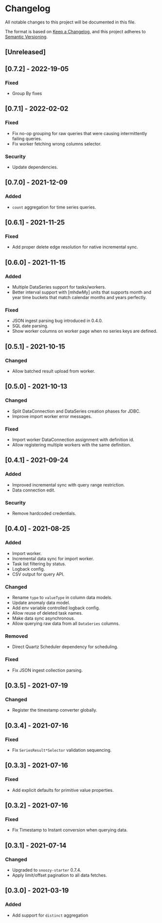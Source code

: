 # Changelog
All notable changes to this project will be documented in this file.

The format is based on [Keep a Changelog](https://keepachangelog.com/en/1.0.0/),
and this project adheres to [Semantic Versioning](https://semver.org/spec/v2.0.0.html).

## [Unreleased]

## [0.7.2] - 2022-19-05
### Fixed
- Group By fixes

## [0.7.1] - 2022-02-02
### Fixed
- Fix no-op grouping for raw queries that were causing intermittently failing queries.
- Fix worker fetching wrong columns selector.

### Security
- Update dependencies.

## [0.7.0] - 2021-12-09
### Added
- `count` aggregation for time series queries.

## [0.6.1] - 2021-11-25
### Fixed
- Add proper delete edge resolution for native incremental sync.

## [0.6.0] - 2021-11-15
### Added
- Multiple DataSeries support for tasks/workers.
- Better interval support with [mhdwMy] units that supports month and year time buckets that match calendar months and years perfectly.

### Fixed
- JSON ingest parsing bug introduced in 0.4.0.
- SQL date parsing.
- Show worker columns on worker page when no series keys are defined.

## [0.5.1] - 2021-10-15
### Changed
- Allow batched result upload from worker.

## [0.5.0] - 2021-10-13
### Changed
- Split DataConnection and DataSeries creation phases for JDBC.
- Improve import worker error messages.

### Fixed
- Import worker DataConnection assignment with definition id.
- Allow registering multiple workers with the same definition.

## [0.4.1] - 2021-09-24
### Added
- Improved incremental sync with query range restriction.
- Data connection edit.

### Security
- Remove hardcoded credentials.

## [0.4.0] - 2021-08-25
### Added
- Import worker.
- Incremental data sync for import worker.
- Task list filtering by status.
- Logback config.
- CSV output for query API.

### Changed
- Rename `type` to `valueType` in column data models.
- Update anomaly data model.
- Add env variable controlled logback config.
- Allow reuse of deleted task names.
- Make data sync asynchronous.
- Allow querying raw data from all `DataSeries` columns.

### Removed
- Direct Quartz Scheduler dependency for scheduling.

### Fixed
- Fix JSON ingest collection parsing.

## [0.3.5] - 2021-07-19
### Changed
- Register the timestamp converter globally.

## [0.3.4] - 2021-07-16
### Fixed
- Fix `SeriesResult*Selector` validation sequencing.

## [0.3.3] - 2021-07-16
### Fixed
- Add explicit defaults for primitive value properties.

## [0.3.2] - 2021-07-16
### Fixed
- Fix Timestamp to Instant conversion when querying data.

## [0.3.1] - 2021-07-14
### Changed
- Upgraded to `snoozy-starter` 0.7.4.
- Apply limit/offset pagination to all data fetches.

## [0.3.0] - 2021-03-19
### Added
 - Add support for `distinct` aggregation
